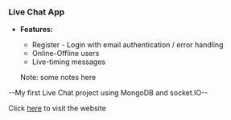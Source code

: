 ### **Live Chat App**

- **Features:**

  - Register - Login with email authentication / error handling
  - Online-Offline users
  - Live-timing messages

  Note: some notes here

--My first Live Chat project using MongoDB and socket.IO--

Click [here](https://live-chat-app-client-five.vercel.app/) to visit the website
